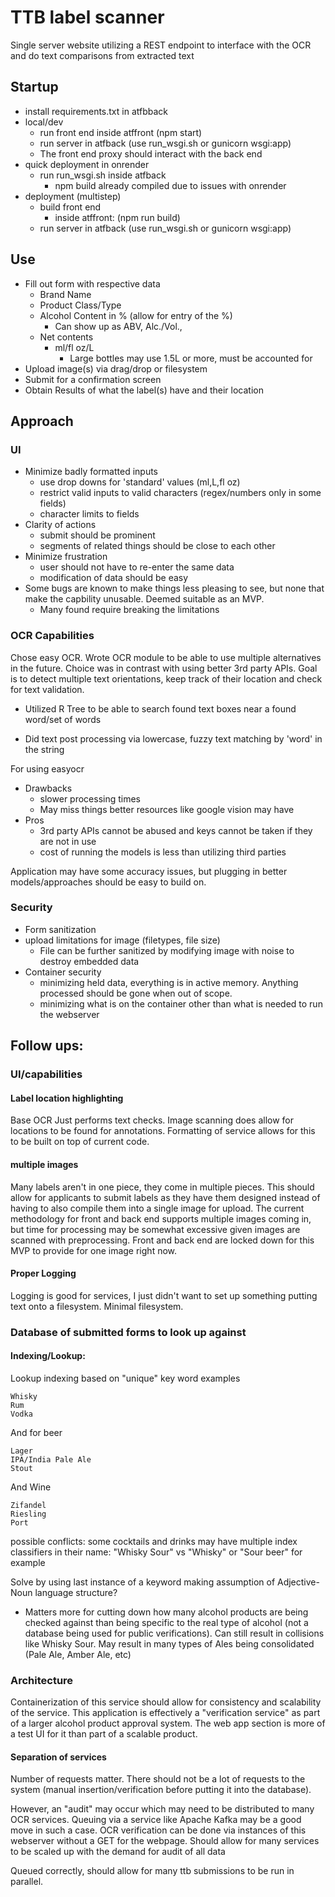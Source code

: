# TTB label scanner

Single server website utilizing a REST endpoint to interface with the OCR and do text comparisons from extracted text

## Startup
- install requirements.txt in atfbback
- local/dev
    - run front end inside atffront (npm start)
    - run server in atfback (use run_wsgi.sh or gunicorn wsgi:app)
    - The front end proxy should interact with the back end
- quick deployment in onrender
    - run run_wsgi.sh inside atfback
        - npm build already compiled due to issues with onrender 
- deployment (multistep)
    - build front end 
        - inside atffront: (npm run build)
    - run server in atfback (use run_wsgi.sh or gunicorn wsgi:app)


## Use
- Fill out form with respective data
  - Brand Name
  - Product Class/Type
  - Alcohol Content in % (allow for entry of the %)
    - Can show up as ABV, Alc./Vol., 
  - Net contents 
    - ml/fl oz/L
        - Large bottles may use 1.5L or more, must be accounted for
 - Upload image(s) via drag/drop or filesystem
 - Submit for a confirmation screen
 - Obtain Results of what the label(s) have and their location

## Approach

### UI
- Minimize badly formatted inputs
    - use drop downs for 'standard' values (ml,L,fl oz)
    - restrict valid inputs to valid characters (regex/numbers only in some fields)
    - character limits to fields
- Clarity of actions
    - submit should be prominent
    - segments of related things should be close to each other
- Minimize frustration
    - user should not have to re-enter the same data
    - modification of data should be easy
- Some bugs are known to make things less pleasing to see, but none that make the capbility unusable. Deemed suitable as an MVP. 
    - Many found require breaking the limitations 

###  OCR Capabilities
Chose easy OCR. Wrote OCR module to be able to use multiple alternatives in the future. Choice was in contrast with using better 3rd party APIs. Goal is to detect multiple text orientations, keep track of their location and check for text validation.

- Utilized R Tree to be able to search found text boxes near a found word/set of words

- Did text post processing via lowercase, fuzzy text matching by 'word' in the string

For using easyocr
- Drawbacks
    - slower processing times
    - May miss things better resources like google vision may have
- Pros
    - 3rd party APIs cannot be abused and keys cannot be taken if they are not in use
    - cost of running the models is less than utilizing third parties 

Application may have some accuracy issues, but plugging in better models/approaches should be easy to build on. 

### Security
- Form sanitization 
- upload limitations for image (filetypes, file size)
    - File can be further sanitized by modifying image with noise to destroy embedded data
- Container security
    - minimizing held data, everything is in active memory. Anything processed should be gone when out of scope. 
    - minimizing what is on the container other than what is needed to run the webserver

## Follow ups:

### UI/capabilities
#### Label location highlighting 
Base OCR Just performs text checks. Image scanning does allow for locations to be found for annotations. Formatting of service allows for this to be built on top of current code. 

#### multiple images
Many labels aren't in one piece, they come in multiple pieces. This should allow for applicants to submit labels as they have them designed instead of having to also compile them into a single image for upload. The current methodology for front and back end supports multiple images coming in, but time for processing may be somewhat excessive given images are scanned with preprocessing.
Front and back end are locked down for this MVP to provide for one image right now. 

#### Proper Logging
Logging is good for services, I just didn't want to set up something putting text onto a filesystem. Minimal filesystem. 


### Database of submitted forms to look up against

#### Indexing/Lookup: 
Lookup indexing based on "unique" key word examples

    Whisky
    Rum
    Vodka

And for beer

    Lager
    IPA/India Pale Ale
    Stout

And Wine 

    Zifandel
    Riesling
    Port

possible conflicts: some cocktails and drinks may have multiple index classifiers in their name: "Whisky Sour" vs "Whisky" or "Sour beer" for example

Solve by using last instance of a keyword making assumption of Adjective-Noun language structure? 

- Matters more for cutting down how many alcohol products are being checked against than being specific to the real type of alcohol (not a database being used for public verifications). Can still result in collisions like Whisky Sour. May result in many types of Ales being consolidated (Pale Ale, Amber Ale, etc)

### Architecture

Containerization of this service should allow for consistency and scalability of the service. This application is effectively a "verification service" as part of a larger alcohol product approval system. The web app section is more of a test UI for it than part of a scalable product. 

#### Separation of services

Number of requests matter. There should not be a lot of requests to the system (manual insertion/verification before putting it into the database). 

However, an "audit" may occur which may need to be distributed to many OCR services. Queuing via a service like Apache Kafka may be a good move in such a case. OCR verification can be done via instances of this webserver without a GET for the webpage. Should allow for many services to be scaled up with the demand for audit of all data

Queued correctly, should allow for many ttb submissions to be run in parallel. 